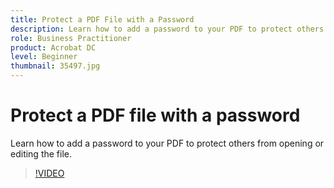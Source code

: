 ```yaml
---
title: Protect a PDF File with a Password
description: Learn how to add a password to your PDF to protect others from opening or editing the file
role: Business Practitioner
product: Acrobat DC
level: Beginner
thumbnail: 35497.jpg
---
```


# Protect a PDF file with a password

Learn how to add a password to your PDF to protect others from opening or editing the file.

>[!VIDEO](https://video.tv.adobe.com/v/35497?hidetitle=true)

